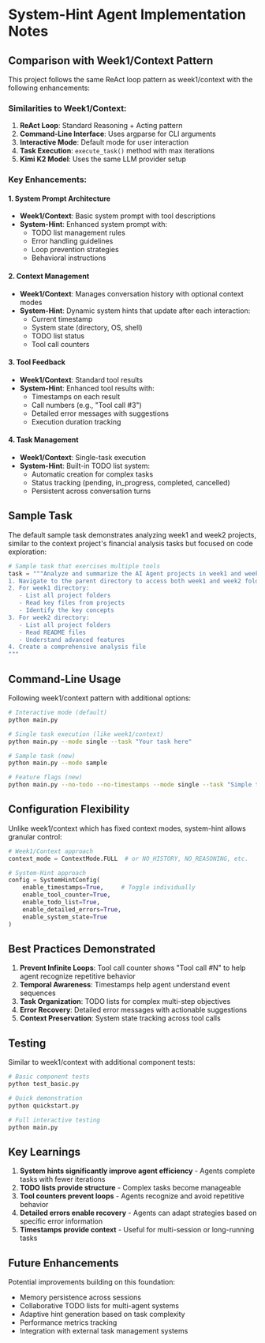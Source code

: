 # System-Hint Agent Implementation Notes

## Comparison with Week1/Context Pattern

This project follows the same ReAct loop pattern as week1/context with the following enhancements:

### Similarities to Week1/Context:
1. **ReAct Loop**: Standard Reasoning + Acting pattern
2. **Command-Line Interface**: Uses argparse for CLI arguments
3. **Interactive Mode**: Default mode for user interaction
4. **Task Execution**: `execute_task()` method with max iterations
5. **Kimi K2 Model**: Uses the same LLM provider setup

### Key Enhancements:

#### 1. System Prompt Architecture
- **Week1/Context**: Basic system prompt with tool descriptions
- **System-Hint**: Enhanced system prompt with:
  - TODO list management rules
  - Error handling guidelines
  - Loop prevention strategies
  - Behavioral instructions

#### 2. Context Management
- **Week1/Context**: Manages conversation history with optional context modes
- **System-Hint**: Dynamic system hints that update after each interaction:
  - Current timestamp
  - System state (directory, OS, shell)
  - TODO list status
  - Tool call counters

#### 3. Tool Feedback
- **Week1/Context**: Standard tool results
- **System-Hint**: Enhanced tool results with:
  - Timestamps on each result
  - Call numbers (e.g., "Tool call #3")
  - Detailed error messages with suggestions
  - Execution duration tracking

#### 4. Task Management
- **Week1/Context**: Single-task execution
- **System-Hint**: Built-in TODO list system:
  - Automatic creation for complex tasks
  - Status tracking (pending, in_progress, completed, cancelled)
  - Persistent across conversation turns

## Sample Task

The default sample task demonstrates analyzing week1 and week2 projects, similar to the context project's financial analysis tasks but focused on code exploration:

```python
# Sample task that exercises multiple tools
task = """Analyze and summarize the AI Agent projects in week1 and week2 directories:
1. Navigate to the parent directory to access both week1 and week2 folders
2. For week1 directory:
   - List all project folders
   - Read key files from projects
   - Identify the key concepts
3. For week2 directory:
   - List all project folders  
   - Read README files
   - Understand advanced features
4. Create a comprehensive analysis file
"""
```

## Command-Line Usage

Following week1/context pattern with additional options:

```bash
# Interactive mode (default)
python main.py

# Single task execution (like week1/context)
python main.py --mode single --task "Your task here"

# Sample task (new)
python main.py --mode sample

# Feature flags (new)
python main.py --no-todo --no-timestamps --mode single --task "Simple task"
```

## Configuration Flexibility

Unlike week1/context which has fixed context modes, system-hint allows granular control:

```python
# Week1/Context approach
context_mode = ContextMode.FULL  # or NO_HISTORY, NO_REASONING, etc.

# System-Hint approach
config = SystemHintConfig(
    enable_timestamps=True,     # Toggle individually
    enable_tool_counter=True,
    enable_todo_list=True,
    enable_detailed_errors=True,
    enable_system_state=True
)
```

## Best Practices Demonstrated

1. **Prevent Infinite Loops**: Tool call counter shows "Tool call #N" to help agent recognize repetitive behavior
2. **Temporal Awareness**: Timestamps help agent understand event sequences
3. **Task Organization**: TODO lists for complex multi-step objectives
4. **Error Recovery**: Detailed error messages with actionable suggestions
5. **Context Preservation**: System state tracking across tool calls

## Testing

Similar to week1/context with additional component tests:

```bash
# Basic component tests
python test_basic.py

# Quick demonstration
python quickstart.py

# Full interactive testing
python main.py
```

## Key Learnings

1. **System hints significantly improve agent efficiency** - Agents complete tasks with fewer iterations
2. **TODO lists provide structure** - Complex tasks become manageable
3. **Tool counters prevent loops** - Agents recognize and avoid repetitive behavior
4. **Detailed errors enable recovery** - Agents can adapt strategies based on specific error information
5. **Timestamps provide context** - Useful for multi-session or long-running tasks

## Future Enhancements

Potential improvements building on this foundation:
- Memory persistence across sessions
- Collaborative TODO lists for multi-agent systems
- Adaptive hint generation based on task complexity
- Performance metrics tracking
- Integration with external task management systems
